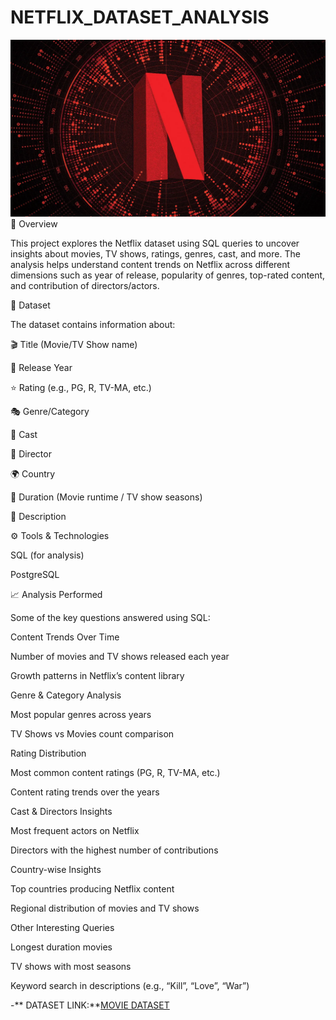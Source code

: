 # NETFLIX_DATASET_ANALYSIS
![netflix logo](https://github.com/idontcode-kns/NETFLIX_DATASET_ANALYSIS/blob/main/30rep_netflixdata_MAIN.webp)
📌 Overview

This project explores the Netflix dataset using SQL queries to uncover insights about movies, TV shows, ratings, genres, cast, and more.
The analysis helps understand content trends on Netflix across different dimensions such as year of release, popularity of genres, top-rated content, and contribution of directors/actors.

📂 Dataset

The dataset contains information about:

🎬 Title (Movie/TV Show name)

📅 Release Year

⭐ Rating (e.g., PG, R, TV-MA, etc.)

🎭 Genre/Category

👥 Cast

🎥 Director

🌍 Country

📌 Duration (Movie runtime / TV show seasons)

📜 Description

⚙️ Tools & Technologies

SQL (for analysis)

PostgreSQL 

📈 Analysis Performed

Some of the key questions answered using SQL:

Content Trends Over Time

Number of movies and TV shows released each year

Growth patterns in Netflix’s content library

Genre & Category Analysis

Most popular genres across years

TV Shows vs Movies count comparison

Rating Distribution

Most common content ratings (PG, R, TV-MA, etc.)

Content rating trends over the years

Cast & Directors Insights

Most frequent actors on Netflix

Directors with the highest number of contributions

Country-wise Insights

Top countries producing Netflix content

Regional distribution of movies and TV shows

Other Interesting Queries

Longest duration movies

TV shows with most seasons

Keyword search in descriptions (e.g., “Kill”, “Love”, “War”)

-** DATASET LINK:**[MOVIE DATASET](https://www.kaggle.com/datasets/shivamb/netflix-shows?resource=download)

